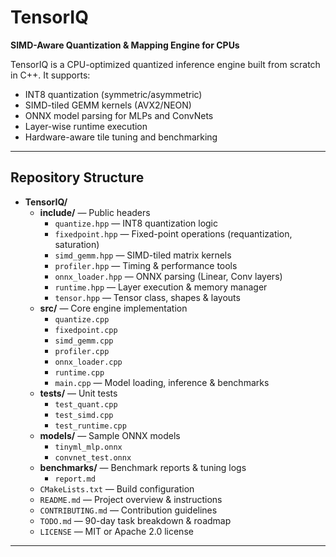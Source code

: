 # TensorIQ
**SIMD-Aware Quantization & Mapping Engine for CPUs**

TensorIQ is a CPU-optimized quantized inference engine built from scratch in C++. It supports:
- INT8 quantization (symmetric/asymmetric)
- SIMD-tiled GEMM kernels (AVX2/NEON) 
- ONNX model parsing for MLPs and ConvNets
- Layer-wise runtime execution
- Hardware-aware tile tuning and benchmarking

---

## Repository Structure

- **TensorIQ/**  
  - **include/** — Public headers  
    - `quantize.hpp`        — INT8 quantization logic  
    - `fixedpoint.hpp`      — Fixed-point operations (requantization, saturation)  
    - `simd_gemm.hpp`       — SIMD-tiled matrix kernels  
    - `profiler.hpp`        — Timing & performance tools  
    - `onnx_loader.hpp`     — ONNX parsing (Linear, Conv layers)  
    - `runtime.hpp`         — Layer execution & memory manager  
    - `tensor.hpp`          — Tensor class, shapes & layouts  
  - **src/** — Core engine implementation  
    - `quantize.cpp`  
    - `fixedpoint.cpp`  
    - `simd_gemm.cpp`  
    - `profiler.cpp`  
    - `onnx_loader.cpp`  
    - `runtime.cpp`  
    - `main.cpp`            — Model loading, inference & benchmarks  
  - **tests/** — Unit tests  
    - `test_quant.cpp`  
    - `test_simd.cpp`  
    - `test_runtime.cpp`  
  - **models/** — Sample ONNX models  
    - `tinyml_mlp.onnx`  
    - `convnet_test.onnx`  
  - **benchmarks/** — Benchmark reports & tuning logs  
    - `report.md`  
  - `CMakeLists.txt`        — Build configuration  
  - `README.md`             — Project overview & instructions  
  - `CONTRIBUTING.md`       — Contribution guidelines  
  - `TODO.md`               — 90-day task breakdown & roadmap  
  - `LICENSE`               — MIT or Apache 2.0 license  

---
